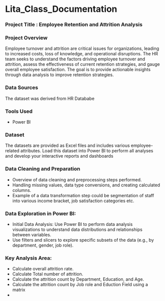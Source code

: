 # Lita_Class_Documentation

### Project Title : Employee Retention and Attrition Analysis

### Project Overview 
Employee turnover and attrition are critical issues for organizations, leading to increased costs, loss of 
knowledge, and operational disruptions. The HR team seeks to understand the factors driving employee 
turnover and attrition, assess the effectiveness of current retention strategies, and gauge overall 
employee satisfaction. The goal is to provide actionable insights through data analysis to improve 
retention strategies.

### Data Sources
The dataset was derived from HR Datababe

### Tools Used
- Power BI

### Dataset
The datasets are provided as Excel files and includes various employee-related attributes. Load this 
dataset into Power BI to perform all analyses and develop your interactive reports and dashboards

### Data Cleaning and Preparation
- Overview of data cleaning and preprocessing steps performed.
- Handling missing values, data type conversions, and creating calculated columns.
- Example of a data transformation step could be segmentation of staff into various
income bracket, job satisfaction categories etc.

### Data Exploration in Power BI:
- Initial Data Analysis: Use Power BI to perform data analysis visualizations to understand data 
distributions and relationships between variables.
- Use filters and slicers to explore specific subsets of the data (e.g., by department, gender, job 
role).

### Key Analysis Area:
- Calculate overall attrition rate.
- Calculate Total number of attrition.
- Calculate the attrition count by Department, Education, and Age.
- Calculate the attrition count by Job role and Eduction Field using a matrix
- 

